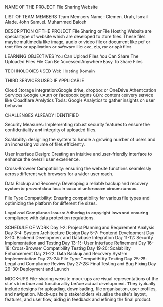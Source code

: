 NAME OF THE PROJECT
File Sharing Website


LIST OF TEAM MEMBERS
Team Members Name : Clement Urah, Ismail Alade, John Samuel, Muhammed Baldeh

DESCRIPTION OF THE PROJECT
File Sharing or File Hosting Website are special type of website which are developed to store files. These files maybe multimedia like image, audio or video file or document like pdf or text files or application or software like exe, zip, rar or apk files

LEARNING OBJECTIVES
You Can Upload Files
You Can Share The Uploaded Files
File Can Be Accessed Anywhere
Easy To Share Files

TECHNOLOGIES USED
Web Hosting
Domain

THIRD SERVICES USED IF APPLICABLE

Cloud Storage integration:Google drive, dropbox or OneDrive
Athentication Services:Google OAuth or Facebook logins
CDN: content delivery service like Cloudflare
Analytics Tools: Google Analytics to gather insights on user behavior


CHALLENGES ALREADY IDENTIFIED

Security Measures: Implementing robust security features to ensure the confidentiality and integrity of uploaded files.

 Scalability: designing the system to handle a growing number of users and an increasing volume of files efficiently.

 User Interface Design: Creating an intuitive and user-friendly interface to enhance the overall user experience.

 Cross-Browser Compatibility: ensuring the website functions seamlessly across different web browsers for a wider user reach.

 Data Backup and Recovery: Developing a reliable backup and recovery system to prevent data loss in case of unforeseen circumstances.

 File Type Compatibility: Ensuring compatibility for various file types and optimizing the platform for different file sizes.

 Legal and Compliance Issues: Adhering to copyright laws and ensuring compliance with data protection regulations.


SCHEDULE OF WORK
 Day 1-2: Project Planning and Requirement Analysis
 Day 3-4: System Architecture Design
 Day 5-7: Frontend Development
 Day 8-10: Backend Development and Database Integration
 Day 11-12: Security Implementation and Testing
 Day 13-15: User Interface Refinement
 Day 16-18: Cross-Browser Compatibility Testing
 Day 19-20: Scalability Enhancement
 Day 21-22: Data Backup and Recovery System Implementation
 Day 23-24: File Type Compatibility Testing
 Day 25-26: Legal and Compliance Review
 Day 27-28: Final Testing and Bug Fixing
 Day 29-30: Deployment and Launch


MOCK-UPS
File-sharing website mock-ups are visual representations of the site's interface and functionality before actual development. They typically include designs for uploading, downloading, file organisation, user profiles, and navigation. Mock-ups help stakeholders visualise the site's layout, features, and user flow, aiding in feedback and refining the final product.
